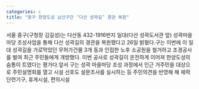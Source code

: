 ```yaml
---
categories: c
title: "중구 한양도성 남산구간 ‘다산 성곽길’ 경관 복원"
---
```

서울 중구(구청장 김길성)는 다산동 432-1916번지 일대(다산 성곽도서관 앞) 성곽마을마당 조성사업을 통해 다산 성곽길의 경관을 복원했다고 26일 밝혔다.구는 이번에 이 일대 성곽길을 가로막았던 무허가건물 3개 동과 인접한 노후 소공원을 철거하고 조경공사를 벌여 최근 주민들에게 개방했다. 이번 공사로 성곽길이 온전하게 이어져 한양도성의 숨통이 트였다는 평가다.앞서 구는 성곽 마을마당 조성 과정에서 인근 거주민을 대상으로 주민설명회를 열고 시설 선호도 설문조사를 실시하는 등 주민의견을 반영해 해 체력단련기구, 휴게시설, 편의시설